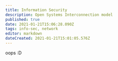 ```yaml
---
title: Information Security
description: Open Systems Interconnection model
published: true
date: 2021-01-21T15:06:28.090Z
tags: info-sec, network
editor: markdown
dateCreated: 2021-01-21T15:01:05.576Z
---
```


oops :D
